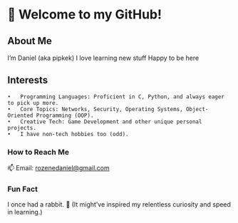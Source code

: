 # 👋 Welcome to my GitHub!

## About Me

I’m Daniel (aka pipkek)
I love learning new stuff
Happy to be here

## Interests

	•	Programming Languages: Proficient in C, Python, and always eager to pick up more.
	•	Core Topics: Networks, Security, Operating Systems, Object-Oriented Programming (OOP).
	•	Creative Tech: Game Development and other unique personal projects.
    •	I have non-tech hobbies too (odd).
### How to Reach Me

📫 Email: rozenedaniel@gmail.com

### Fun Fact

I once had a rabbit. 🐇 (It might’ve inspired my relentless curiosity and speed in learning.)
